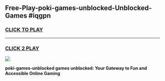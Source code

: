 
## Free-Play-poki-games-unblocked-Unblocked-Games #iqgpn
<h3>
<a href="https://news.freeplayer.one?title=poki-games-unblocked&ref=8M">CLICK TO PLAY</a></h3>
<hr>

<h3>
<a href="https://news.freeplayer.one?title=poki-games-unblocked&ref=8M">CLICK 2 PLAY</a>
  
</h3>

<a href="https://news.freeplayer.one?title=poki-games-unblocked&ref=8M"><img src="https://clearcache.store/games.png"></a>


**poki-games-unblocked games unblocked: Your Gateway to Fun and Accessible Online Gaming**
